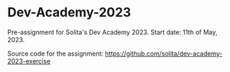 # Dev-Academy-2023
Pre-assignment for Solita's Dev Academy 2023.
Start date: 11th of May, 2023.

Source code for the assignment: https://github.com/solita/dev-academy-2023-exercise
